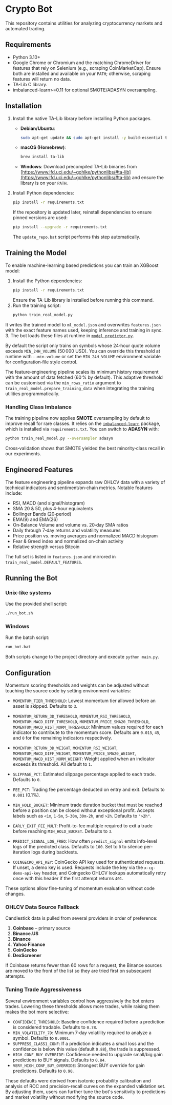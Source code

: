 # Crypto Bot

This repository contains utilities for analyzing cryptocurrency markets and automated trading.

## Requirements

- Python 3.10+
- Google Chrome or Chromium and the matching ChromeDriver for features that rely on Selenium (e.g., scraping CoinMarketCap). Ensure both are installed and available on your `PATH`; otherwise, scraping features will return no data.
- TA-Lib C library.
- imbalanced-learn>=0.11 for optional SMOTE/ADASYN oversampling.

## Installation

1. Install the native TA-Lib library before installing Python packages.
   - **Debian/Ubuntu**:
     ```bash
     sudo apt-get update && sudo apt-get install -y build-essential ta-lib
     ```
   - **macOS (Homebrew)**:
     ```bash
     brew install ta-lib
     ```
   - **Windows**: Download precompiled TA-Lib binaries from [https://www.lfd.uci.edu/~gohlke/pythonlibs/#ta-lib](https://www.lfd.uci.edu/~gohlke/pythonlibs/#ta-lib) and ensure the library is on your `PATH`.

2. Install Python dependencies:
   ```bash
   pip install -r requirements.txt
   ```
   If the repository is updated later, reinstall dependencies to ensure pinned
   versions are used:
   ```bash
   pip install --upgrade -r requirements.txt
   ```
   The `update_repo.bat` script performs this step automatically.

## Training the Model

To enable machine-learning based predictions you can train an XGBoost model:

1. Install the Python dependencies:
   ```bash
   pip install -r requirements.txt
   ```
   Ensure the TA-Lib library is installed before running this command.
2. Run the training script:
   ```bash
   python train_real_model.py
   ```
It writes the trained model to `ml_model.json` and overwrites `features.json` with the exact
feature names used, keeping inference and training in sync.
3. The bot loads these files at runtime in [`model_predictor.py`](model_predictor.py).

By default the script only trains on symbols whose 24‑hour quote volume exceeds
`MIN_24H_VOLUME` (50 000 USD). You can override this threshold at runtime with
`--min-volume` or set the `MIN_24H_VOLUME` environment variable for
configuration‑file style control.

The feature‑engineering pipeline scales its minimum history requirement with
the amount of data fetched (60 % by default). This adaptive threshold can be
customised via the ``min_rows_ratio`` argument to
``train_real_model.prepare_training_data`` when integrating the training
utilities programmatically.

### Handling Class Imbalance

The training pipeline now applies **SMOTE** oversampling by default to
improve recall for rare classes. It relies on the [`imbalanced-learn`](https://imbalanced-learn.org/) package,
which is installed via `requirements.txt`. You can switch to **ADASYN** with:

```bash
python train_real_model.py --oversampler adasyn
```
Cross‑validation shows that SMOTE yielded the best minority‑class recall in
our experiments.

## Engineered Features

The feature engineering pipeline expands raw OHLCV data with a variety of
technical indicators and sentiment/on‑chain metrics.  Notable features
include:

- RSI, MACD (and signal/histogram)
- SMA 20 & 50, plus 4‑hour equivalents
- Bollinger Bands (20‑period)
- EMA(9) and EMA(26)
- On‑Balance Volume and volume vs. 20‑day SMA ratios
- Daily through 7‑day returns and volatility measures
- Price position vs. moving averages and normalized MACD histogram
- Fear & Greed index and normalized on‑chain activity
- Relative strength versus Bitcoin

The full set is listed in `features.json` and mirrored in
`train_real_model.DEFAULT_FEATURES`.

## Running the Bot

### Unix-like systems
Use the provided shell script:

```bash
./run_bot.sh
```

### Windows
Run the batch script:

```cmd
run_bot.bat
```

Both scripts change to the project directory and execute `python main.py`.

## Configuration

Momentum scoring thresholds and weights can be adjusted without touching the
source code by setting environment variables:

- `MOMENTUM_TIER_THRESHOLD`: Lowest momentum tier allowed before an asset is
  skipped. Defaults to `3`.
- `MOMENTUM_RETURN_3D_THRESHOLD`, `MOMENTUM_RSI_THRESHOLD`,
  `MOMENTUM_MACD_DIFF_THRESHOLD`, `MOMENTUM_PRICE_SMA20_THRESHOLD`,
  `MOMENTUM_MACD_HIST_NORM_THRESHOLD`: Minimum values required for each
  indicator to contribute to the momentum score. Defaults are `0.015`, `45`,
  and `0` for the remaining indicators respectively.
- `MOMENTUM_RETURN_3D_WEIGHT`, `MOMENTUM_RSI_WEIGHT`,
  `MOMENTUM_MACD_DIFF_WEIGHT`, `MOMENTUM_PRICE_SMA20_WEIGHT`,
  `MOMENTUM_MACD_HIST_NORM_WEIGHT`: Weight applied when an indicator exceeds
  its threshold. All default to `1`.
- `SLIPPAGE_PCT`: Estimated slippage percentage applied to each trade. Defaults to `0`.
- `FEE_PCT`: Trading fee percentage deducted on entry and exit. Defaults to `0.001` (0.1%).
- `MIN_HOLD_BUCKET`: Minimum trade duration bucket that must be reached before a
  position can be closed without exceptional profit. Accepts labels such as
  `<1m`, `1-5m`, `5-30m`, `30m-2h`, and `>2h`. Defaults to `">2h"`.
- `EARLY_EXIT_FEE_MULT`: Profit-to-fee multiple required to exit a trade before
  reaching `MIN_HOLD_BUCKET`. Defaults to `3`.

- `PREDICT_SIGNAL_LOG_FREQ`: How often `predict_signal` emits info-level logs
  of the predicted class. Defaults to `100`. Set to `0` to silence per-iteration
  logs during backtests.
- `COINGECKO_API_KEY`: CoinGecko API key used for authenticated requests.
  If unset, a demo key is used. Requests include the key via the
  `x-cg-demo-api-key` header, and Coingecko OHLCV lookups automatically retry
  once with this header if the first attempt returns `401`.

These options allow fine-tuning of momentum evaluation without code changes.

### OHLCV Data Source Fallback

Candlestick data is pulled from several providers in order of preference:

1. **Coinbase** – primary source
2. **Binance.US**
3. **Binance**
4. **Yahoo Finance**
5. **CoinGecko**
6. **DexScreener**

If Coinbase returns fewer than 60 rows for a request, the Binance sources are
moved to the front of the list so they are tried first on subsequent attempts.

### Tuning Trade Aggressiveness

Several environment variables control how aggressively the bot enters trades.
Lowering these thresholds allows more trades, while raising them makes the bot
more selective:

- `CONFIDENCE_THRESHOLD`: Baseline confidence required before a prediction is
  considered tradable. Defaults to `0.78`.
- `MIN_VOLATILITY_7D`: Minimum 7‑day volatility required to analyze a symbol.
  Defaults to `0.0001`.
- `SUPPRESS_CLASS1_CONF`: If a prediction indicates a small loss and the
  confidence is below this value (default `0.88`), the trade is suppressed.
- `HIGH_CONF_BUY_OVERRIDE`: Confidence needed to upgrade small/big gain
  predictions to BUY signals. Defaults to `0.84`.
- `VERY_HIGH_CONF_BUY_OVERRIDE`: Strongest BUY override for gain predictions.
  Defaults to `0.90`.

These defaults were derived from isotonic probability calibration and analysis
of ROC and precision-recall curves on the expanded validation set. By adjusting
them, users can further tune the bot's sensitivity to predictions and market
volatility without modifying the source code.

